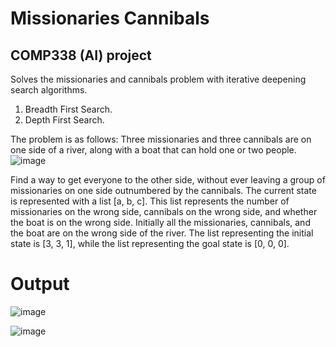 # Missionaries Cannibals
## COMP338 (AI) project
Solves the missionaries and cannibals problem with iterative deepening search algorithms.
1. Breadth First Search.
2. Depth First Search.

The problem is as follows:
Three missionaries and three cannibals are on one side of a river, along with a boat that can hold one or two people.
![image](https://github.com/MohammadMurrar/Missionaries-Cannibals/assets/147532846/74c62262-3478-4d7a-b2dd-78d5c4a095c0)

Find a way to get everyone to the other side, without ever leaving a group of missionaries on one side outnumbered by the cannibals.
The current state is represented with a list [a, b, c]. This list represents the number of missionaries on the wrong side, cannibals on the wrong side, and whether the boat is on the wrong side. Initially all the missionaries, cannibals, and the boat are on the wrong side of the river. The list representing the initial state is [3, 3, 1], while the list representing the goal state is [0, 0, 0].

# Output
![image](https://github.com/MohammadMurrar/Missionaries-Cannibals/assets/147532846/bd17c13b-50f1-4a53-9565-e63e6e5b765a)


![image](https://github.com/MohammadMurrar/Missionaries-Cannibals/assets/147532846/af883d09-839a-4166-af73-06a4971ec589)



